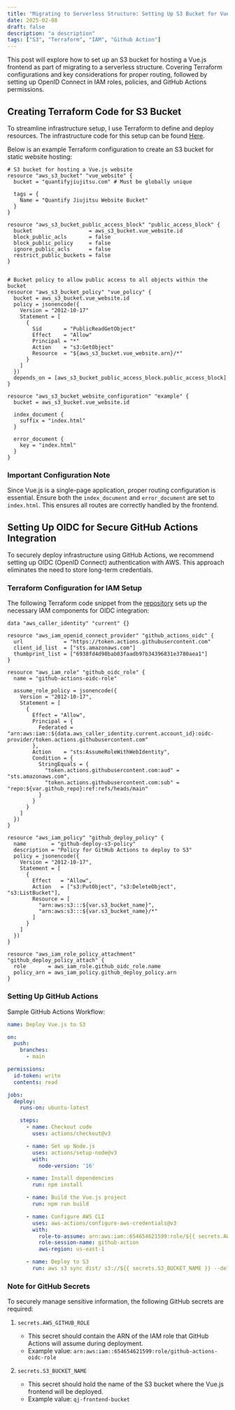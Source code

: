 ```yaml
---
title: "Migrating to Serverless Structure: Setting Up S3 Bucket for Vue.js Frontend"
date: 2025-02-08
draft: false
description: "a description"
tags: ["S3", "Terraform", "IAM", "Github Action"]
---
```


This post will explore how to set up an S3 bucket for hosting a Vue.js frontend as part of migrating to a serverless structure. Covering Terraform configurations and key considerations for proper routing, followed by setting up OpenID Connect in IAM roles, policies, and GitHub Actions permissions.

## Creating Terraform Code for S3 Bucket
To streamline infrastructure setup, I use Terraform to define and deploy resources. The infrastructure code for this setup can be found [Here](https://github.com/kuanting-wu/qj_infra/blob/main/s3.tf).

Below is an example Terraform configuration to create an S3 bucket for static website hosting:

```hcl
# S3 bucket for hosting a Vue.js website
resource "aws_s3_bucket" "vue_website" {
  bucket = "quantifyjiujitsu.com" # Must be globally unique

  tags = {
    Name = "Quantify Jiujitsu Website Bucket"
  }
}

resource "aws_s3_bucket_public_access_block" "public_access_block" {
  bucket                  = aws_s3_bucket.vue_website.id
  block_public_acls       = false
  block_public_policy     = false
  ignore_public_acls      = false
  restrict_public_buckets = false
}


# Bucket policy to allow public access to all objects within the bucket
resource "aws_s3_bucket_policy" "vue_policy" {
  bucket = aws_s3_bucket.vue_website.id
  policy = jsonencode({
    Version = "2012-10-17"
    Statement = [
      {
        Sid       = "PublicReadGetObject"
        Effect    = "Allow"
        Principal = "*"
        Action    = "s3:GetObject"
        Resource  = "${aws_s3_bucket.vue_website.arn}/*"
      }
    ]
  })
  depends_on = [aws_s3_bucket_public_access_block.public_access_block]
}

resource "aws_s3_bucket_website_configuration" "example" {
  bucket = aws_s3_bucket.vue_website.id

  index_document {
    suffix = "index.html"
  }

  error_document {
    key = "index.html"
  }
}
```

### Important Configuration Note
Since Vue.js is a single-page application, proper routing configuration is essential. Ensure both the `index_document` and `error_document` are set to `index.html`. This ensures all routes are correctly handled by the frontend.

## Setting Up OIDC for Secure GitHub Actions Integration

To securely deploy infrastructure using GitHub Actions, we recommend setting up OIDC (OpenID Connect) authentication with AWS. This approach eliminates the need to store long-term credentials.

### Terraform Configuration for IAM Setup

The following Terraform code snippet from the [repository](https://github.com/kuanting-wu/qj_infra/blob/main/s3.tf) sets up the necessary IAM components for OIDC integration:

```hcl
data "aws_caller_identity" "current" {}

resource "aws_iam_openid_connect_provider" "github_actions_oidc" {
  url             = "https://token.actions.githubusercontent.com"
  client_id_list  = ["sts.amazonaws.com"]
  thumbprint_list = ["6938fd4d98bab03faadb97b34396831e3780aea1"]
}

resource "aws_iam_role" "github_oidc_role" {
  name = "github-actions-oidc-role"

  assume_role_policy = jsonencode({
    Version = "2012-10-17",
    Statement = [
      {
        Effect = "Allow",
        Principal = {
          Federated = "arn:aws:iam::${data.aws_caller_identity.current.account_id}:oidc-provider/token.actions.githubusercontent.com"
        },
        Action    = "sts:AssumeRoleWithWebIdentity",
        Condition = {
          StringEquals = {
            "token.actions.githubusercontent.com:aud" = "sts.amazonaws.com",
            "token.actions.githubusercontent.com:sub" = "repo:${var.github_repo}:ref:refs/heads/main"
          }
        }
      }
    ]
  })
}

resource "aws_iam_policy" "github_deploy_policy" {
  name        = "github-deploy-s3-policy"
  description = "Policy for GitHub Actions to deploy to S3"
  policy = jsonencode({
    Version = "2012-10-17",
    Statement = [
      {
        Effect   = "Allow",
        Action   = ["s3:PutObject", "s3:DeleteObject", "s3:ListBucket"],
        Resource = [
          "arn:aws:s3:::${var.s3_bucket_name}",
          "arn:aws:s3:::${var.s3_bucket_name}/*"
        ]
      }
    ]
  })
}

resource "aws_iam_role_policy_attachment" "github_deploy_policy_attach" {
  role       = aws_iam_role.github_oidc_role.name
  policy_arn = aws_iam_policy.github_deploy_policy.arn
}
```

### Setting Up GitHub Actions

Sample GitHub Actions Workflow:

```yaml
name: Deploy Vue.js to S3

on:
  push:
    branches:
      - main

permissions:
  id-token: write
  contents: read

jobs:
  deploy:
    runs-on: ubuntu-latest

    steps:
      - name: Checkout code
        uses: actions/checkout@v3

      - name: Set up Node.js
        uses: actions/setup-node@v3
        with:
          node-version: '16'

      - name: Install dependencies
        run: npm install

      - name: Build the Vue.js project
        run: npm run build

      - name: Configure AWS CLI
        uses: aws-actions/configure-aws-credentials@v3
        with:
          role-to-assume: arn:aws:iam::654654621599:role/${{ secrets.AWS_GITHUB_ROLE }}
          role-session-name: github-action
          aws-region: us-east-1

      - name: Deploy to S3
        run: aws s3 sync dist/ s3://${{ secrets.S3_BUCKET_NAME }} --delete
```

### Note for GitHub Secrets

To securely manage sensitive information, the following GitHub secrets are required:

1. `secrets.AWS_GITHUB_ROLE`
   - This secret should contain the ARN of the IAM role that GitHub Actions will assume during deployment.
   - Example value: `arn:aws:iam::654654621599:role/github-actions-oidc-role`

2. `secrets.S3_BUCKET_NAME`
   - This secret should hold the name of the S3 bucket where the Vue.js frontend will be deployed.
   - Example value: `qj-frontend-bucket`